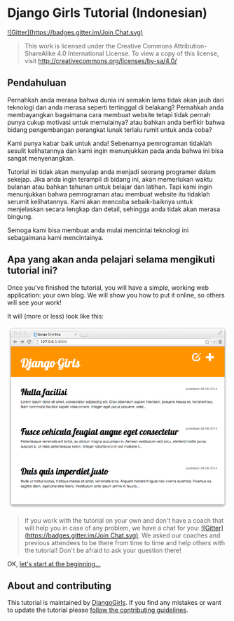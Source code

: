 # Django Girls Tutorial (Indonesian)
[![Gitter](https://badges.gitter.im/Join Chat.svg)](https://gitter.im/DjangoGirls/tutorial?utm_source=badge&utm_medium=badge&utm_campaign=pr-badge&utm_content=badge)

> This work is licensed under the Creative Commons Attribution-ShareAlike 4.0
International License. To view a copy of this license, visit
http://creativecommons.org/licenses/by-sa/4.0/


## Pendahuluan

Pernahkah anda merasa bahwa dunia ini semakin lama tidak akan jauh dari teknologi dan anda merasa seperti tertinggal di belakang? Pernahkah anda membayangkan bagaimana cara membuat website tetapi tidak pernah punya cukup motivasi untuk memulainya? atau bahkan anda berfikir bahwa bidang pengembangan perangkat lunak terlalu rumit untuk anda coba?

Kami punya kabar baik untuk anda! Sebenarnya pemrograman tidaklah sesulit kelihatannya dan kami ingin menunjukkan pada anda bahwa ini bisa sangat menyenangkan.

Tutorial ini tidak akan menyulap anda menjadi seorang programer dalam sekejap. Jika anda ingin terampil di bidang ini, akan memerlukan waktu bulanan atau bahkan tahunan untuk belajar dan latihan. Tapi kami ingin menunjukkan bahwa pemrograman atau membuat website itu tidaklah serumit kelihatannya. Kami akan mencoba sebaik-baiknya untuk menjelaskan secara lengkap dan detail, sehingga anda tidak akan merasa bingung.

Semoga kami bisa membuat anda mulai mencintai teknologi ini sebagaimana kami mencintainya.

## Apa yang akan anda pelajari selama mengikuti tutorial ini?

Once you've finished the tutorial, you will have a simple, working web application: your own blog. We will show you how to put it online, so others will see your work!

It will (more or less) look like this:

![Figure 0.1](images/application.png)

> If you work with the tutorial on your own and don't have a coach that will help you in case of any problem, we have a chat for you: [![Gitter](https://badges.gitter.im/Join Chat.svg)](https://gitter.im/DjangoGirls/tutorial?utm_source=badge&utm_medium=badge&utm_campaign=pr-badge&utm_content=badge). We asked our coaches and previous attendees to be there from time to time and help others with the tutorial! Don't be afraid to ask your question there!

OK, [let's start at the beginning...](how_internet_works/README.md)

## About and contributing

This tutorial is maintained by [DjangoGirls](http://djangogirls.org/). If you find any mistakes or want to update the tutorial please [follow the contributing guidelines](https://github.com/DjangoGirls/tutorial/blob/master/CONTRIBUTING.md).
